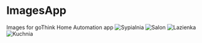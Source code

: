 # ImagesApp
Images for goThink Home Automation app
![Sypialnia](https://github.com/Kasparr4/ImagesApp/assets/124311421/8ecd16fb-1af5-414b-8034-6330d81e1b30)
![Salon](https://github.com/Kasparr4/ImagesApp/assets/124311421/a00fb25b-f6a8-46bc-9194-31498c9d38a3)
![Lazienka](https://github.com/Kasparr4/ImagesApp/assets/124311421/1c96ff25-373a-4166-8619-3c72cb839342)
![Kuchnia](https://github.com/Kasparr4/ImagesApp/assets/124311421/a86f2dd6-be4b-4373-91fa-35ffd42a42ad)
